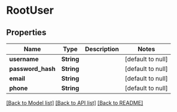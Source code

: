 # RootUser
## Properties

Name | Type | Description | Notes
------------ | ------------- | ------------- | -------------
**username** | **String** |  | [default to null]
**password\_hash** | **String** |  | [default to null]
**email** | **String** |  | [default to null]
**phone** | **String** |  | [default to null]

[[Back to Model list]](../README.md#documentation-for-models) [[Back to API list]](../README.md#documentation-for-api-endpoints) [[Back to README]](../README.md)

